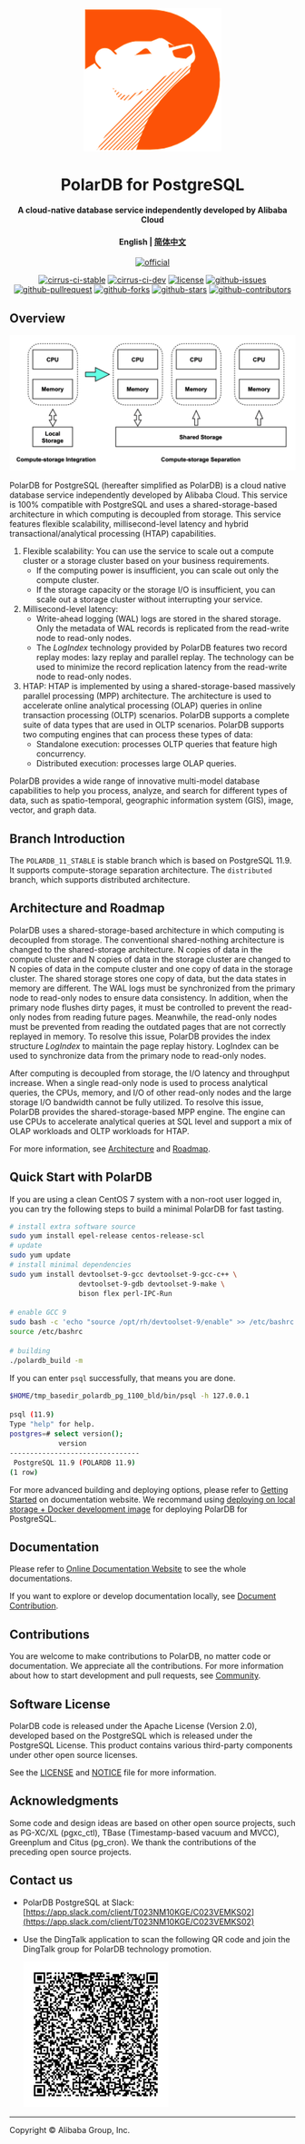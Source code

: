 <div align="center">

[![logo](docs/.vuepress/public/images/polardb.png)](https://developer.aliyun.com/topic/polardb-for-pg)

# PolarDB for PostgreSQL

**A cloud-native database service independently developed by Alibaba Cloud**

#### English | [简体中文](README-CN.md)

[![official](https://img.shields.io/badge/official%20site-blueviolet?style=for-the-badge&logo=alibabacloud)](https://developer.aliyun.com/topic/polardb-for-pg)

[![cirrus-ci-stable](https://img.shields.io/cirrus/github/ApsaraDB/PolarDB-for-PostgreSQL/POLARDB_11_STABLE?style=for-the-badge&logo=cirrusci)](https://cirrus-ci.com/github/ApsaraDB/PolarDB-for-PostgreSQL/POLARDB_11_STABLE)
[![cirrus-ci-dev](https://img.shields.io/cirrus/github/ApsaraDB/PolarDB-for-PostgreSQL/POLARDB_11_DEV?style=for-the-badge&logo=cirrusci)](https://cirrus-ci.com/github/ApsaraDB/PolarDB-for-PostgreSQL/POLARDB_11_DEV)
[![license](https://img.shields.io/badge/license-Apache--2.0-blue?style=for-the-badge&logo=apache)](LICENSE)
[![github-issues](https://img.shields.io/github/issues/ApsaraDB/PolarDB-for-PostgreSQL?style=for-the-badge&logo=github)](https://GitHub.com/ApsaraDB/PolarDB-for-PostgreSQL/issues)
[![github-pullrequest](https://img.shields.io/github/issues-pr/ApsaraDB/PolarDB-for-PostgreSQL?style=for-the-badge&logo=github)](https://GitHub.com/ApsaraDB/PolarDB-for-PostgreSQL/pulls)
[![github-forks](https://img.shields.io/github/forks/ApsaraDB/PolarDB-for-PostgreSQL?style=for-the-badge&logo=github)](https://github.com/ApsaraDB/PolarDB-for-PostgreSQL/network/members)
[![github-stars](https://img.shields.io/github/stars/ApsaraDB/PolarDB-for-PostgreSQL?style=for-the-badge&logo=github)](https://github.com/ApsaraDB/PolarDB-for-PostgreSQL/stargazers)
[![github-contributors](https://img.shields.io/github/contributors/ApsaraDB/PolarDB-for-PostgreSQL?style=for-the-badge&logo=github)](https://github.com/ApsaraDB/PolarDB-for-PostgreSQL/graphs/contributors)

</div>

## Overview

![arch.png](docs/imgs/1_polardb_architecture.png)

PolarDB for PostgreSQL (hereafter simplified as PolarDB) is a cloud native database service independently developed by Alibaba Cloud. This service is 100% compatible with PostgreSQL and uses a shared-storage-based architecture in which computing is decoupled from storage. This service features flexible scalability, millisecond-level latency and hybrid transactional/analytical processing (HTAP) capabilities.

1. Flexible scalability: You can use the service to scale out a compute cluster or a storage cluster based on your business requirements.
   - If the computing power is insufficient, you can scale out only the compute cluster.
   - If the storage capacity or the storage I/O is insufficient, you can scale out a storage cluster without interrupting your service.
2. Millisecond-level latency:
   - Write-ahead logging (WAL) logs are stored in the shared storage. Only the metadata of WAL records is replicated from the read-write node to read-only nodes.
   - The _LogIndex_ technology provided by PolarDB features two record replay modes: lazy replay and parallel replay. The technology can be used to minimize the record replication latency from the read-write node to read-only nodes.
3. HTAP: HTAP is implemented by using a shared-storage-based massively parallel processing (MPP) architecture. The architecture is used to accelerate online analytical processing (OLAP) queries in online transaction processing (OLTP) scenarios. PolarDB supports a complete suite of data types that are used in OLTP scenarios. PolarDB supports two computing engines that can process these types of data:
   - Standalone execution: processes OLTP queries that feature high concurrency.
   - Distributed execution: processes large OLAP queries.

PolarDB provides a wide range of innovative multi-model database capabilities to help you process, analyze, and search for different types of data, such as spatio-temporal, geographic information system (GIS), image, vector, and graph data.

## Branch Introduction

The `POLARDB_11_STABLE` is stable branch which is based on PostgreSQL 11.9. It supports compute-storage separation architecture. The `distributed` branch, which supports distributed architecture.

## Architecture and Roadmap

PolarDB uses a shared-storage-based architecture in which computing is decoupled from storage. The conventional shared-nothing architecture is changed to the shared-storage architecture. N copies of data in the compute cluster and N copies of data in the storage cluster are changed to N copies of data in the compute cluster and one copy of data in the storage cluster. The shared storage stores one copy of data, but the data states in memory are different. The WAL logs must be synchronized from the primary node to read-only nodes to ensure data consistency. In addition, when the primary node flushes dirty pages, it must be controlled to prevent the read-only nodes from reading future pages. Meanwhile, the read-only nodes must be prevented from reading the outdated pages that are not correctly replayed in memory. To resolve this issue, PolarDB provides the index structure _LogIndex_ to maintain the page replay history. LogIndex can be used to synchronize data from the primary node to read-only nodes.

After computing is decoupled from storage, the I/O latency and throughput increase. When a single read-only node is used to process analytical queries, the CPUs, memory, and I/O of other read-only nodes and the large storage I/O bandwidth cannot be fully utilized. To resolve this issue, PolarDB provides the shared-storage-based MPP engine. The engine can use CPUs to accelerate analytical queries at SQL level and support a mix of OLAP workloads and OLTP workloads for HTAP.

For more information, see [Architecture](https://apsaradb.github.io/PolarDB-for-PostgreSQL/architecture/) and [Roadmap](https://apsaradb.github.io/PolarDB-for-PostgreSQL/roadmap/).

## Quick Start with PolarDB

If you are using a clean CentOS 7 system with a non-root user logged in, you can try the following steps to build a minimal PolarDB for fast tasting.

```bash
# install extra software source
sudo yum install epel-release centos-release-scl
# update
sudo yum update
# install minimal dependencies
sudo yum install devtoolset-9-gcc devtoolset-9-gcc-c++ \
                 devtoolset-9-gdb devtoolset-9-make \
                 bison flex perl-IPC-Run

# enable GCC 9
sudo bash -c 'echo "source /opt/rh/devtoolset-9/enable" >> /etc/bashrc'
source /etc/bashrc

# building
./polardb_build -m
```

If you can enter `psql` successfully, that means you are done.

```bash
$HOME/tmp_basedir_polardb_pg_1100_bld/bin/psql -h 127.0.0.1

psql (11.9)
Type "help" for help.
postgres=# select version();
            version             
--------------------------------
 PostgreSQL 11.9 (POLARDB 11.9)
(1 row)
```

For more advanced building and deploying options, please refer to [Getting Started](https://apsaradb.github.io/PolarDB-for-PostgreSQL/guide/) on documentation website. We recommand using [deploying on local storage + Docker development image](https://apsaradb.github.io/PolarDB-for-PostgreSQL/guide/deploy-on-local-storage.html) for deploying PolarDB for PostgreSQL.

## Documentation

Please refer to [Online Documentation Website](https://apsaradb.github.io/PolarDB-for-PostgreSQL/) to see the whole documentations.

If you want to explore or develop documentation locally, see [Document Contribution](https://apsaradb.github.io/PolarDB-for-PostgreSQL/contributing/contributing-polardb-docs.html).

## Contributions

You are welcome to make contributions to PolarDB, no matter code or documentation. We appreciate all the contributions. For more information about how to start development and pull requests, see [Community](https://apsaradb.github.io/PolarDB-for-PostgreSQL/contributing/).

## Software License

PolarDB code is released under the Apache License (Version 2.0), developed based on the PostgreSQL which is released under the PostgreSQL License. This product contains various third-party components under other open source licenses.

See the [LICENSE](./LICENSE) and [NOTICE](./NOTICE) file for more information.

## Acknowledgments

Some code and design ideas are based on other open source projects, such as PG-XC/XL (pgxc_ctl), TBase (Timestamp-based vacuum and MVCC), Greenplum and Citus (pg_cron). We thank the contributions of the preceding open source projects.

## Contact us

- PolarDB PostgreSQL at Slack: [https://app.slack.com/client/T023NM10KGE/C023VEMKS02](https://app.slack.com/client/T023NM10KGE/C023VEMKS02)
- Use the DingTalk application to scan the following QR code and join the DingTalk group for PolarDB technology promotion.

  ![polardb_group](docs/imgs/polardb_group.png)

---

Copyright © Alibaba Group, Inc.
